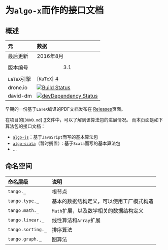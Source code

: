 # 为`algo-x`而作的接口文档


## 概述

元 | 数据
:----|:-------
最后更新 | 2016年8月
版本编号 | $$3.1$$
`LaTeX`引擎 | [`KaTeX`] [4]
drone.io | [![Build Status](https://drone.io/github.com/scozv/tango/status.png)](https://drone.io/github.com/scozv/tango/latest)
david-dm | [![devDependency Status](https://david-dm.org/scozv/tango/dev-status.png)](https://david-dm.org/scozv/tango#info=devDependencies)

早期的一份基于`LaTeX`编译的PDF文档发布在
[Releases](https://github.com/scozv/tango/releases)页面。

在项目的[`DUWO.md`] [3]文件中，可以了解到该算法包的进展情况。
而本页面是如下算法包的接口文档：

*  [`algo-js`](https://github.com/scozv/algo-js)：基于`JavaSript`而写的基本算法包
*  [`algo-scala`](https://github.com/scozv/algo-scala)（暂时搁置）：基于`Scala`而写的基本算法包
*  ...


## 命名空间

命名层级 | 说明
:-------|:------
`tango._` | 根节点
`tango.type._` | 基本的数据结构定义，可以使用工厂模式构造
`tango.math._` | `Math`扩展，以及数学相关的数据结构定义
`tango.linear._` | 线性算法和`Array`扩展
`tango.sorting._` | 排序算法
`tango.graph._` | 图算法

[1]: https://github.com/scozv/tango	"Algo-js"
[2]: https://github.com/scozv/algo-scala	"Algo-scala"
[3]: https://github.com/scozv/algo-js/blob/master/DUWO.md "README.md"
[4]: https://khan.github.io/KaTeX/ "KaTeX"
